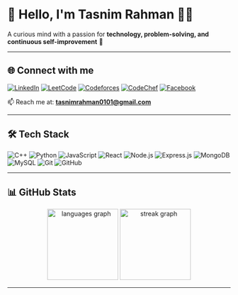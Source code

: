 # 💫 Hello, I'm Tasnim Rahman 👨‍💻
A curious mind with a passion for **technology, problem-solving, and continuous self-improvement** 🚀  

---

## 🌐 Connect with me  
<p align="left">
<a href="https://linkedin.com/in/tasnim-rahman01" target="_blank"><img src="https://img.shields.io/badge/LinkedIn-%230077B5.svg?logo=linkedin&logoColor=white" alt="LinkedIn"/></a>
<a href="https://www.leetcode.com/tasnimm_rahman" target="_blank"><img src="https://img.shields.io/badge/LeetCode-FFA116.svg?logo=leetcode&logoColor=white" alt="LeetCode"/></a>
<a href="https://codeforces.com/profile/tasnimm_m" target="_blank"><img src="https://img.shields.io/badge/Codeforces-445f9d.svg?logo=codeforces&logoColor=white" alt="Codeforces"/></a>
<a href="https://www.codechef.com/users/tasnim_rahman" target="_blank"><img src="https://img.shields.io/badge/CodeChef-%23B92B27.svg?logo=codechef&logoColor=white" alt="CodeChef"/></a>
<a href="https://fb.com/tasnimrahman01" target="_blank"><img src="https://img.shields.io/badge/Facebook-%231877F2.svg?logo=facebook&logoColor=white" alt="Facebook"/></a>
</p>

📫 Reach me at: **tasnimrahman0101@gmail.com**

---

## 🛠️ Tech Stack  
<p align="left">
<img src="https://img.shields.io/badge/C++-00599C?logo=cplusplus&logoColor=white" alt="C++"/> 
<img src="https://img.shields.io/badge/Python-3776AB?logo=python&logoColor=white" alt="Python"/>
<img src="https://img.shields.io/badge/JavaScript-F7DF1E?logo=javascript&logoColor=black" alt="JavaScript"/>
<img src="https://img.shields.io/badge/React-20232A?logo=react&logoColor=61DAFB" alt="React"/>
<img src="https://img.shields.io/badge/Node.js-43853D?logo=node.js&logoColor=white" alt="Node.js"/>
<img src="https://img.shields.io/badge/Express.js-404D59?logo=express&logoColor=white" alt="Express.js"/>
<img src="https://img.shields.io/badge/MongoDB-4EA94B?logo=mongodb&logoColor=white" alt="MongoDB"/>
<img src="https://img.shields.io/badge/MySQL-005C84?logo=mysql&logoColor=white" alt="MySQL"/>
<img src="https://img.shields.io/badge/Git-F05032?logo=git&logoColor=white" alt="Git"/>
<img src="https://img.shields.io/badge/GitHub-181717?logo=github&logoColor=white" alt="GitHub"/>
</p>

---

## 📊 GitHub Stats  
<div align="center">
  <img src="https://github-readme-stats.vercel.app/api/top-langs?username=tasnim-rahmann&layout=compact&langs_count=6&theme=radical" height="160" alt="languages graph"/>
  <img src="https://streak-stats.demolab.com?user=tasnim-rahmann&theme=radical&hide_border=false" height="160" alt="streak graph"/>
</div>

---
